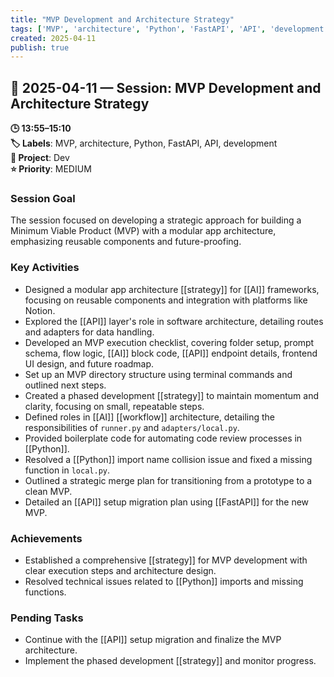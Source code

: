 ```yaml
---
title: "MVP Development and Architecture Strategy"
tags: ['MVP', 'architecture', 'Python', 'FastAPI', 'API', 'development']
created: 2025-04-11
publish: true
---
```


## 📅 2025-04-11 — Session: MVP Development and Architecture Strategy

**🕒 13:55–15:10**  
**🏷️ Labels**: MVP, architecture, Python, FastAPI, API, development  
**📂 Project**: Dev  
**⭐ Priority**: MEDIUM  


### Session Goal
The session focused on developing a strategic approach for building a Minimum Viable Product (MVP) with a modular app architecture, emphasizing reusable components and future-proofing.

### Key Activities
- Designed a modular app architecture [[strategy]] for [[AI]] frameworks, focusing on reusable components and integration with platforms like Notion.
- Explored the [[API]] layer's role in software architecture, detailing routes and adapters for data handling.
- Developed an MVP execution checklist, covering folder setup, prompt schema, flow logic, [[AI]] block code, [[API]] endpoint details, frontend UI design, and future roadmap.
- Set up an MVP directory structure using terminal commands and outlined next steps.
- Created a phased development [[strategy]] to maintain momentum and clarity, focusing on small, repeatable steps.
- Defined roles in [[AI]] [[workflow]] architecture, detailing the responsibilities of `runner.py` and `adapters/local.py`.
- Provided boilerplate code for automating code review processes in [[Python]].
- Resolved a [[Python]] import name collision issue and fixed a missing function in `local.py`.
- Outlined a strategic merge plan for transitioning from a prototype to a clean MVP.
- Detailed an [[API]] setup migration plan using [[FastAPI]] for the new MVP.

### Achievements
- Established a comprehensive [[strategy]] for MVP development with clear execution steps and architecture design.
- Resolved technical issues related to [[Python]] imports and missing functions.

### Pending Tasks
- Continue with the [[API]] setup migration and finalize the MVP architecture.
- Implement the phased development [[strategy]] and monitor progress.
